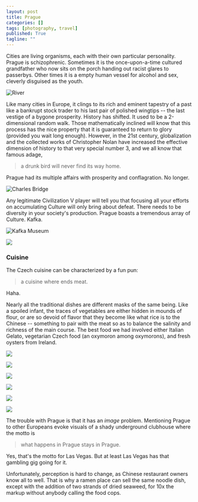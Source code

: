 ```yaml
---
layout: post
title: Prague
categories: []
tags: [photography, travel]
published: True
tagline: ""
---
```


Cities are living organisms, each with their own particular personality. Prague is schizophrenic. Sometimes it is the once-upon-a-time cultured grandfather who now sits on the porch handing out racist glares to passerbys. Other times it is a empty human vessel for alcohol and sex, cleverly disguised as the youth.

![River](/img/IMG_8234.jpg)

Like many cities in Europe, it clings to its rich and eminent tapestry of a past like a bankrupt stock trader to his last pair of polished wingtips -- the last vestige of a bygone prosperity. History has shifted. It used to be a 2-dimensional random walk. Those mathematically inclined will know that this process has the nice property that it is guaranteed to return to glory (provided you wait long enough). However, in the 21st century, globalization and the collected works of Christopher Nolan have increased the effective dimension of history to that very special number 3, and we all know that famous adage, 

> a drunk bird will never find its way home.

Prague had its multiple affairs with prosperity and conflagration. No longer.

![Charles Bridge](/img/IMG_8239.jpg)

Any legitimate Civilization V player will tell you that focusing all your efforts on accumulating Culture will only bring about defeat. There needs to be diversity in your society's production. Prague boasts a tremendous array of Culture. Kafka. 

![Kafka Museum](/img/IMG_8251.jpg)

![](/img/IMG_8262.jpg)

### Cuisine

The Czech cuisine can be characterized by a fun pun:

> a cuisine where ends meat.

Haha.

Nearly all the traditional dishes are different masks of the same being. Like a spoiled infant, the traces of vegetables are either hidden in mounds of flour, or are so devoid of flavor that they become like what rice is to the Chinese -- something to pair with the meat so as to balance the salinity and richness of the main course. The best food we had involved either Italian Gelato, vegetarian Czech food (an oxymoron among oxymorons), and fresh oysters from Ireland. 

![](/img/IMG_8280.jpg)

![](/img/IMG_8339.jpg)

![](/img/IMG_8373.jpg)

![](/img/IMG_8376.jpg)

![](/img/IMG_8492.jpg)

![](/img/IMG_8520.jpg)

<!-- The trouble with Prague is one of *perception*. -->

The trouble with Prague is that it has an *image* problem. Mentioning Prague to other Europeans evoke visuals of a shady underground clubhouse where the motto is

> what happens in Prague stays in Prague.

Yes, that's the motto for Las Vegas. But at least Las Vegas has that gambling gig going for it.

Unfortunately, perception is hard to change, as Chinese restaurant owners know all to well. That is why a ramen place can sell the same noodle dish, except with the addition of two strands of dried seaweed, for 10x the markup without anybody calling the food cops.